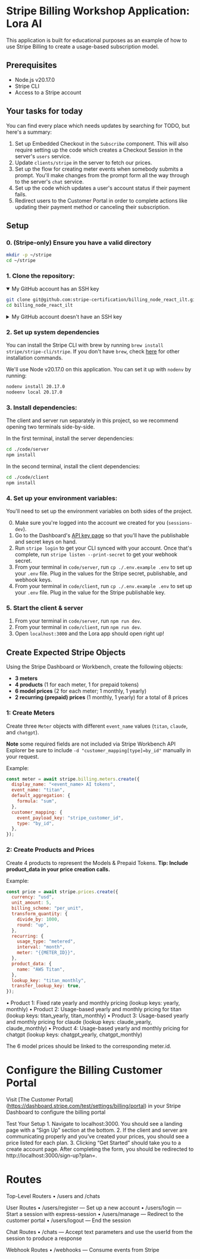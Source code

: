 # Stripe Billing Workshop Application: Lora AI

This application is built for educational purposes as an example of how to use Stripe Billing to create a usage-based subscription model.

## Prerequisites

- Node.js v20.17.0
- Stripe CLI
- Access to a Stripe account

## Your tasks for today

You can find every place which needs updates by searching for TODO, but here's a summary:

1. Set up Embedded Checkout in the `Subscribe` component. This will also require setting up the code which creates a Checkout Session in the server's `users` service.
2. Update `clients/stripe` in the server to fetch our prices.
3. Set up the flow for creating meter events when somebody submits a prompt. You'll make changes from the prompt form all the way through to the server's `chat` service.
4. Set up the code which updates a user's account status if their payment fails.
5. Redirect users to the Customer Portal in order to complete actions like updating their payment method or canceling their subscription.

## Setup

### 0. (Stripe-only) Ensure you have a valid directory

```bash
mkdir -p ~/stripe
cd ~/stripe
```

### 1. Clone the repository:

<details open>

<summary>My GitHub account has an SSH key</summary>

```bash
git clone git@github.com:stripe-certification/billing_node_react_ilt.git
cd billing_node_react_ilt
```

</details>

<details>

<summary>My GitHub account doesn't have an SSH key</summary>

You can quickly clone the repo by using the GitHub CLI.

```bash
brew install gh
gh auth login
gh repo clone stripe-certification/billing_node_react_ilt
cd billing_node_react_ilt
```

</details>
   
### 2. Set up system dependencies

You can install the Stripe CLI with brew by running `brew install stripe/stripe-cli/stripe`. If you don't have `brew`, check [here](https://docs.stripe.com/stripe-cli) for other installation commands.

We'll use Node v20.17.0 on this application.  You can set it up with `nodenv` by running:

```bash
nodenv install 20.17.0
nodeenv local 20.17.0
```

### 3. Install dependencies:

The client and server run separately in this project, so we recommend opening two terminals side-by-side.

In the first terminal, install the server dependencies:
  

```bash
cd ./code/server
npm install
```

In the second terminal, install the client dependencies:

```bash
cd ./code/client
npm install
```

### 4. Set up your environment variables:

You'll need to set up the environment variables on both sides of the project.  

0. Make sure you're logged into the account we created for you (`sessions-dev`).
1. Go to the Dashboard's [API key page](https://dashboard.stripe.com/test/apikeys) so that you'll have the publishable and secret keys on hand.
2. Run `stripe login` to get your CLI synced with your account. Once that's complete, run `stripe listen --print-secret` to get your webhook secret.
3. From your terminal in `code/server`, run `cp ./.env.example .env` to set up your `.env` file. Plug in the values for the Stripe secret, publishable, and webhook keys.
4. From your terminal in `code/client`, run `cp ./.env.example .env` to set up your `.env` file. Plug in the value for the Stripe publishable key.


### 5. Start the client & server

1. From your terminal in `code/server`, run `npm run dev`.
2. From your terminal in `code/client`, run `npm run dev`.
3. Open `localhost:3000` and the Lora app should open right up!


## Create Expected Stripe Objects

Using the Stripe Dashboard or Workbench, create the following objects:

- **3 meters**
- **4 products** (1 for each meter, 1 for prepaid tokens)
- **6 model prices** (2 for each meter; 1 monthly, 1 yearly)
- **2 recurring (prepaid) prices** (1 monthly, 1 yearly) for a total of 8 prices

### 1: Create Meters

Create three `Meter` objects with different `event_name` values (`titan`, `claude`, and `chatgpt`).

**Note** some required fields are not included via Stripe Workbench API Explorer
be sure to include `-d "customer_mapping[type]=by_id"` manually in your request.

Example:

```javascript
const meter = await stripe.billing.meters.create({
  display_name: "<event_name> AI tokens",
  event_name: "titan",
  default_aggregation: {
    formula: "sum",
  },
  customer_mapping: {
    event_payload_key: "stripe_customer_id",
    type: "by_id",
  },
});
```

### 2: Create Products and Prices

Create 4 products to represent the Models & Prepaid Tokens. **Tip: Include product_data in your price creation calls.**

Example:

```javascript
const price = await stripe.prices.create({
  currency: "usd",
  unit_amount: 5,
  billing_scheme: "per_unit",
  transform_quantity: {
    divide_by: 1000,
    round: "up",
  },
  recurring: {
    usage_type: "metered",
    interval: "month",
    meter: "{{METER_ID}}",
  },
  product_data: {
    name: "AWS Titan",
  },
  lookup_key: "titan_monthly",
  transfer_lookup_key: true,
});
```

• Product 1: Fixed rate yearly and monthly pricing (lookup keys: yearly, monthly)
• Product 2: Usage-based yearly and monthly pricing for titan (lookup keys: titan_yearly, titan_monthly)
• Product 3: Usage-based yearly and monthly pricing for claude (lookup keys: claude_yearly, claude_monthly)
• Product 4: Usage-based yearly and monthly pricing for chatgpt (lookup keys: chatgpt_yearly, chatgpt_monthly)

The 6 model prices should be linked to the corresponding meter.id.

# Configure the Billing Customer Portal

Visit [The Customer Portal] (https://dashboard.stripe.com/test/settings/billing/portal) in your Stripe Dashboard to configure the billing portal

Test Your Setup 1. Navigate to localhost:3000. You should see a landing page with a “Sign Up” section at the bottom. 2. If the client and server are communicating properly and you’ve created your prices, you should see a price listed for each plan. 3. Clicking “Get Started” should take you to a create account page. After completing the form, you should be redirected to http://localhost:3000/sign-up?plan=<selected-plan>.

# Routes

Top-Level Routers
• /users and /chats

User Routes
• /users/register — Set up a new account
• /users/login — Start a session with express-session
• /users/manage — Redirect to the customer portal
• /users/logout — End the session

Chat Routes
• /chats — Accept text parameters and use the userId from the session to produce a response

Webhook Routes
• /webhooks — Consume events from Stripe
